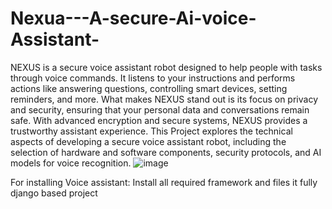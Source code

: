 # Nexua---A-secure-Ai-voice-Assistant-
NEXUS is a secure voice assistant robot designed to help people with tasks through voice commands. It listens to your instructions and performs actions like answering questions, controlling smart devices, setting reminders, and more. What makes NEXUS stand out is its focus on privacy and security, ensuring that your personal data and conversations remain safe. With advanced encryption and secure systems, NEXUS provides a trustworthy assistant experience. This Project explores the technical aspects of developing a secure voice assistant robot, including the selection of hardware and software components, security protocols, and AI models for voice recognition. 
![image](https://github.com/user-attachments/assets/e78f31f3-2433-4b42-8b07-4e404f5738de)

For installing Voice assistant:
 Install all required framework and  files 
 it fully django based project 
